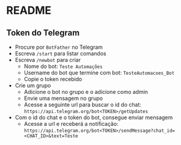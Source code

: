 # README

## Token do Telegram

- Procure por `BotFather` no Telegram
- Escreva `/start` para listar comandos
- Escreva `/newbot` para criar
  - Nome do bot: `Teste Automações`
  - Username do bot que termine com bot: `TesteAutomacoes_Bot`
  - Copie o token recebido
- Crie um grupo
  - Adicione o bot no grupo e o adicione como admin
  - Envie uma mensagem no grupo
  - Acesse a seguinte url para buscar o id do chat: `https://api.telegram.org/bot<TOKEN>/getUpdates`
- Com o id do chat e o token do bot, consegue enviar mensagem
  - Acesse a url e receberá a notificação: `https://api.telegram.org/bot<TOKEN>/sendMessage?chat_id=<CHAT_ID>&text=Teste`
